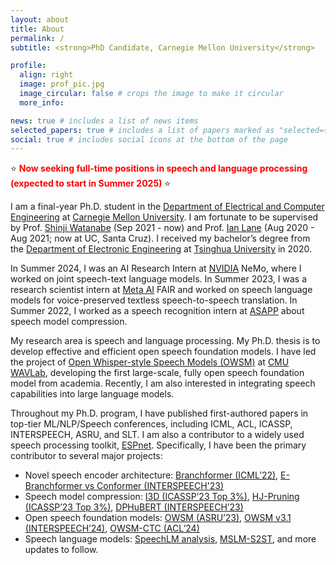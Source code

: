 ```yaml
---
layout: about
title: About
permalink: /
subtitle: <strong>PhD Candidate, Carnegie Mellon University</strong>

profile:
  align: right
  image: prof_pic.jpg
  image_circular: false # crops the image to make it circular
  more_info: 

news: true # includes a list of news items
selected_papers: true # includes a list of papers marked as "selected={true}"
social: true # includes social icons at the bottom of the page
---
```


⭐ <span style="color: red; font-weight: bold;">Now seeking full-time positions in speech and language processing (expected to start in Summer 2025)</span> ⭐

I am a final-year Ph.D. student in the [Department of Electrical and Computer Engineering](https://www.ece.cmu.edu/) at [Carnegie Mellon University](https://www.cmu.edu/). I am fortunate to be supervised by Prof. [Shinji Watanabe](https://sites.google.com/view/shinjiwatanabe) (Sep 2021 - now) and Prof. [Ian Lane](https://nlp.ucsc.edu/people/nlp-faculty/ian-lane/) (Aug 2020 - Aug 2021; now at UC, Santa Cruz). I received my bachelor’s degree from the [Department of Electronic Engineering](https://www.ee.tsinghua.edu.cn/en/) at [Tsinghua University](https://www.tsinghua.edu.cn/en/) in 2020.

In Summer 2024, I was an AI Research Intern at [NVIDIA](https://www.nvidia.com/en-us/) NeMo, where I worked on joint speech-text language models. In Summer 2023, I was a research scientist intern at [Meta AI](https://ai.meta.com/) FAIR and worked on speech language models for voice-preserved textless speech-to-speech translation. In Summer 2022, I worked as a speech recognition intern at [ASAPP](https://www.asapp.com/) about speech model compression.

My research area is speech and language processing. My Ph.D. thesis is to develop effective and efficient open speech foundation models. I have led the project of [Open Whisper-style Speech Models (OWSM)](https://www.wavlab.org/activities/2024/owsm/) at [CMU WAVLab](https://www.wavlab.org/), developing the first large-scale, fully open speech foundation model from academia. Recently, I am also interested in integrating speech capabilities into large language models.

Throughout my Ph.D. program, I have published first-authored papers in top-tier ML/NLP/Speech conferences, including ICML, ACL, ICASSP, INTERSPEECH, ASRU, and SLT. I am also a contributor to a widely used speech processing toolkit, [ESPnet](https://github.com/espnet/espnet). Specifically, I have been the primary contributor to several major projects:

- Novel speech encoder architecture: [Branchformer (ICML’22)](https://proceedings.mlr.press/v162/peng22a.html), [E-Branchformer vs Conformer (INTERSPEECH'23)](https://www.isca-archive.org/interspeech_2023/peng23b_interspeech.pdf)
- Speech model compression: [I3D (ICASSP’23 Top 3%)](https://arxiv.org/abs/2303.07624), [HJ-Pruning (ICASSP’23 Top 3%)](https://arxiv.org/abs/2302.14132), [DPHuBERT (INTERSPEECH’23)](https://www.isca-archive.org/interspeech_2023/peng23c_interspeech.html)
- Open speech foundation models: [OWSM (ASRU’23)](https://arxiv.org/abs/2309.13876), [OWSM v3.1 (INTERSPEECH’24)](https://arxiv.org/abs/2401.16658), [OWSM-CTC (ACL’24)](https://aclanthology.org/2024.acl-long.549/)
- Speech language models: [SpeechLM analysis](https://arxiv.org/abs/2403.12402), [MSLM-S2ST](https://arxiv.org/abs/2403.12408), and more updates to follow.
